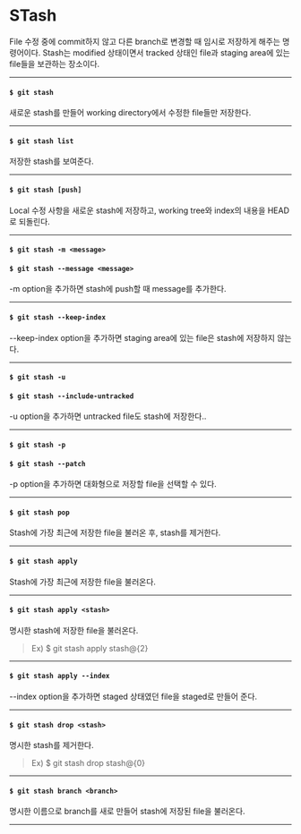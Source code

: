 # STash

File 수정 중에 commit하지 않고 다른 branch로 변경할 때 임시로 저장하게 해주는 명령어이다. Stash는 modified 상태이면서 tracked 상태인 file과 staging area에 있는 file들을 보관하는 장소이다.

---

#### `$ git stash`

새로운 stash를 만들어 working directory에서 수정한 file들만 저장한다.

---

#### `$ git stash list`

저장한 stash를 보여준다.

---

#### `$ git stash [push]`

Local 수정 사항을 새로운 stash에 저장하고, working tree와 index의 내용을 HEAD로 되돌린다.

---

#### `$ git stash -m <message>`
#### `$ git stash --message <message>`

-m option을 추가하면 stash에 push할 때 message를 추가한다.

---

#### `$ git stash --keep-index`

--keep-index option을 추가하면 staging area에 있는 file은 stash에 저장하지 않는다.

---

#### `$ git stash -u`
#### `$ git stash --include-untracked`

-u option을 추가하면 untracked file도 stash에 저장한다..

---

#### `$ git stash -p`
#### `$ git stash --patch`

-p option을 추가하면 대화형으로 저장할 file을 선택할 수 있다.

---

#### `$ git stash pop`

Stash에 가장 최근에 저장한 file을 불러온 후, stash를 제거한다.

---

#### `$ git stash apply`

Stash에 가장 최근에 저장한 file을 불러온다.

---

#### `$ git stash apply <stash>`

명시한 stash에 저장한 file을 불러온다.

> Ex) $ git stash apply stash@{2}

---

#### `$ git stash apply --index`

--index option을 추가하면 staged 상태였던 file을 staged로 만들어 준다.

---

#### `$ git stash drop <stash>`

명시한 stash를 제거한다.

> Ex) $ git stash drop stash@{0}

---

#### `$ git stash branch <branch>`

명시한 이름으로 branch를 새로 만들어 stash에 저장된 file을 불러온다.

---

